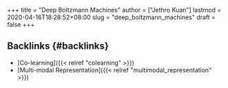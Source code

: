 +++
title = "Deep Boltzmann Machines"
author = ["Jethro Kuan"]
lastmod = 2020-04-16T18:28:52+08:00
slug = "deep_boltzmann_machines"
draft = false
+++

## Backlinks {#backlinks}

-   [Co-learning]({{< relref "colearning" >}})
-   [Multi-modal Representation]({{< relref "multimodal_representation" >}})
